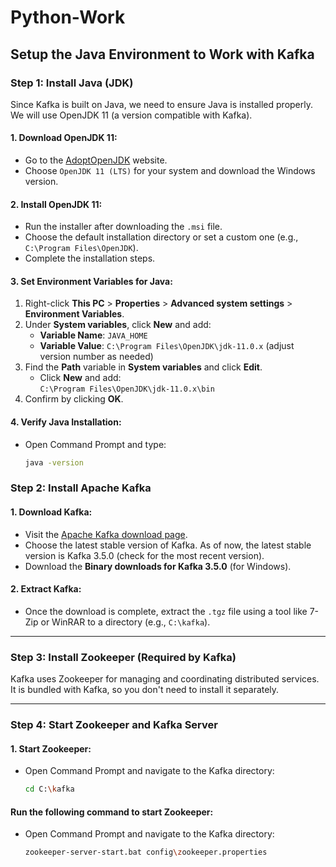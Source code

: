 # Python-Work

## Setup the Java Environment to Work with Kafka

### Step 1: Install Java (JDK)
Since Kafka is built on Java, we need to ensure Java is installed properly. We will use OpenJDK 11 (a version compatible with Kafka).

#### 1. Download OpenJDK 11:
- Go to the [AdoptOpenJDK](https://adoptopenjdk.net/) website.
- Choose `OpenJDK 11 (LTS)` for your system and download the Windows version.

#### 2. Install OpenJDK 11:
- Run the installer after downloading the `.msi` file.
- Choose the default installation directory or set a custom one (e.g., `C:\Program Files\OpenJDK`).
- Complete the installation steps.

#### 3. Set Environment Variables for Java:
1. Right-click **This PC** > **Properties** > **Advanced system settings** > **Environment Variables**.
2. Under **System variables**, click **New** and add:
   - **Variable Name**: `JAVA_HOME`
   - **Variable Value**: `C:\Program Files\OpenJDK\jdk-11.0.x` (adjust version number as needed)
3. Find the **Path** variable in **System variables** and click **Edit**.
   - Click **New** and add:  
     `C:\Program Files\OpenJDK\jdk-11.0.x\bin`
4. Confirm by clicking **OK**.

#### 4. Verify Java Installation:
- Open Command Prompt and type:
  ```bash
  java -version

### Step 2: Install Apache Kafka

#### 1. Download Kafka:
- Visit the [Apache Kafka download page](https://kafka.apache.org/downloads).
- Choose the latest stable version of Kafka. As of now, the latest stable version is Kafka 3.5.0 (check for the most recent version).
- Download the **Binary downloads for Kafka 3.5.0** (for Windows).

#### 2. Extract Kafka:
- Once the download is complete, extract the `.tgz` file using a tool like 7-Zip or WinRAR to a directory (e.g., `C:\kafka`).

---

### Step 3: Install Zookeeper (Required by Kafka)
Kafka uses Zookeeper for managing and coordinating distributed services. It is bundled with Kafka, so you don't need to install it separately.

---

### Step 4: Start Zookeeper and Kafka Server

#### 1. Start Zookeeper:
- Open Command Prompt and navigate to the Kafka directory:
  ```bash
  cd C:\kafka
#### Run the following command to start Zookeeper:
- Open Command Prompt and navigate to the Kafka directory:
  ```bash
  zookeeper-server-start.bat config\zookeeper.properties

